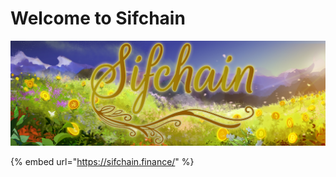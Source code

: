 # Welcome to Sifchain

![](.gitbook/assets/twitter-header_environment-1500x500px-large-logo.jpg)

{% embed url="https://sifchain.finance/" %}



